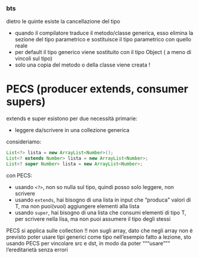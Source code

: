 ### bts
dietro le quinte esiste la cancellazione del tipo
- quando il compilatore traduce il metodo/classe generica, esso elimina la sezione del tipo parametrico e sostituisce il tipo parametrico con quello reale
- per default il tipo generico viene sostituito con il tipo Object ( a meno di vincoli sul tipo)
- solo una copia del metodo o della classe viene creata !
# PECS (producer extends, consumer supers)
extends e super esistono per due necessità primarie:
- leggere da/scrivere in una collezione generica

consideriamo: 
```java
List<?> lista = new ArrayList<Number>();
List<? extends Number> lista = new ArrayList<Number>;
List<? super Number> lista = new ArrayList<Number>;
```
con PECS:
- usando `<?>`, non so nulla sul tipo, quindi posso solo leggere, non scrivere
- usando `extends`, hai bisogno di una lista in input che “produca” valori di T, ma non puoi(vuoi) aggiungere elementi alla lista
- usando `super`, hai bisogno di una lista che consumi elementi di tipo T, per scrivere nella lisa, ma non puoi assumere il tipo degli stessi

 PECS si applica sulle collection !! non sugli array, dato che negli array non è previsto poter usare tipi generici come tipo
nell’esempio fatto a lezione, sto usando PECS per vincolare src e dst, in modo da poter “““usare””” l’ereditarietà senza errori

